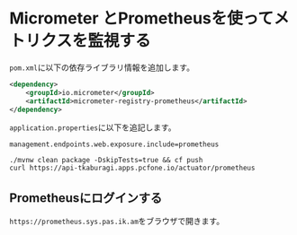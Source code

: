 # Micrometer とPrometheusを使ってメトリクスを監視する

`pom.xml`に以下の依存ライブラリ情報を追加します。
```xml
<dependency>
    <groupId>io.micrometer</groupId>
    <artifactId>micrometer-registry-prometheus</artifactId>
</dependency>
```

`application.properties`に以下を追記します。
```properties
management.endpoints.web.exposure.include=prometheus
```

```shell
./mvnw clean package -DskipTests=true && cf push
curl https://api-tkaburagi.apps.pcfone.io/actuator/prometheus
```

## Prometheusにログインする
`https://prometheus.sys.pas.ik.am`をブラウザで開きます。
